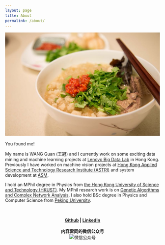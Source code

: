 ```yaml
---
layout: page
title: About
permalink: /about/
---
```



![](/images/yangroupaomo.jpg)



You found me!


My name is WANG Guan (王冠) and I currently work on some exciting data mining and machine learning projects at [Lenovo Big Data Lab](http://www.onebit.hk/) in Hong Kong. Previously I have worked on machine vision projects at [Hong Kong Applied Science and Technology Research Institute (ASTRI)](https://www.astri.org/) and system development at [ASM](http://www1.asmpacific.com/en/).


I hold an MPhil degree in Physics from [the Hong Kong University of Science and Technology (HKUST)](http://www.ust.hk/). My MPhil research work is on [Genetic Algorithms and Complex Network Analysis](http://repository.ust.hk/ir/Record/1783.1-7674). I also hold BSc degree in Physics and Computer Science from [Peking University](http://www.pku.edu.cn/).


<p align="center">
  <br><br><b>
  <a href="https://github.com/crownpku">Github</a> |
  <a href="https://www.linkedin.com/in/crownpku/">LinkedIn</a></b>
  <br><br>
  <b>内容雷同的微信公众号</b><br>
  <img src="https://crownpku.github.io/images/dashang/gongzhonghao.jpg" alt="微信公众号"/>
</p>

